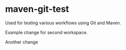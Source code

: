 maven-git-test
==============

Used for testing various workflows using Git and Maven.

Example change for second workspace.

Another change
